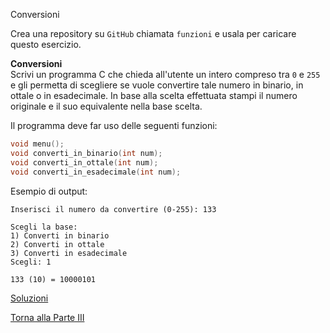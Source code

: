 Conversioni


Crea una repository su `GitHub` chiamata `funzioni`
e usala per caricare questo esercizio.

**Conversioni**<br>
Scrivi un programma C che chieda all'utente un intero compreso tra `0` e `255`
e gli permetta di scegliere se vuole convertire tale numero in binario,
in ottale o in esadecimale. In base alla scelta effettuata stampi il numero
originale e il suo equivalente nella base scelta.

Il programma deve far uso delle seguenti funzioni:

```c
void menu();
void converti_in_binario(int num);
void converti_in_ottale(int num);
void converti_in_esadecimale(int num);
```

Esempio di output:

```
Inserisci il numero da convertire (0-255): 133

Scegli la base:
1) Converti in binario
2) Converti in ottale
3) Converti in esadecimale
Scegli: 1

133 (10) = 10000101
```

<a href="https://github.com/FabioZTessitore/laboratorio/tree/master/esercizi/part-iii/funzioni">Soluzioni</a>

<a href="/activities/3">Torna alla Parte III</a>
